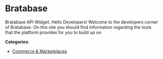 # Bratabase


Bratabase API Widget. Hello Developers! Welcome to the developers corner of Bratabase.  On this site you should find information regarding the tools that the platform provides for you to build up on



**Categories**:
- [Commerce & Marketplaces](https://github.com/apis-list/apis-list#commerce-and-marketplaces)




